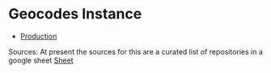 # Geocodes Instance

* [Production](https://geocodes.earthcube.org/)

Sources:
At present the sources for this are a curated list of repositories in a google sheet
[Sheet](https://docs.google.com/spreadsheets/d/1G7Wylo9dLlq3tmXe8E8lZDFNKFDuoIEeEZd3epS0ggQ/edit#gid=1707289128) 


